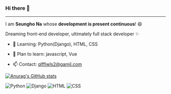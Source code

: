 ### Hi there 👋
---
I am **Seungho Na** whose **development is present continuous**! 😄

Dreaming front-end developer, ultimately full stack developer ✨
+ 🌱 Learning: Python(Django), HTML, CSS

+ 📄 Plan to learn: javascript, Vue

+ 📫 Contact: qlfflwls2@gamil.com

<!--
**qlfflwls5/qlfflwls5** is a ✨ _special_ ✨ repository because its `README.md` (this file) appears on your GitHub profile.

Here are some ideas to get you started:

- 🔭 I’m currently working on ...
- 🌱 I’m currently learning ...
- 👯 I’m looking to collaborate on ...
- 🤔 I’m looking for help with ...
- 💬 Ask me about ...
- 📫 How to reach me: ...
- 😄 Pronouns: ...
- ⚡ Fun fact: ...
-->
[![Anurag's GitHub stats](https://github-readme-stats.vercel.app/api?username=qlfflwls5&show_icons=true&theme=dracula)](https://github.com/anuraghazra/github-readme-stats)

![Python](https://img.shields.io/badge/Python-3766AB?style=flat-square&logo=Python&logoColor=white)
![Django](https://img.shields.io/badge/Django-092E20?style=flat-square&logo=Django&logoColor=white)
![HTML](https://img.shields.io/badge/HTML-E34F26?style=flat-square&logo=HTML5&logoColor=white)
![CSS](https://img.shields.io/badge/CSS-1572B6?style=flat-square&logo=CSS3&logoColor=white)
